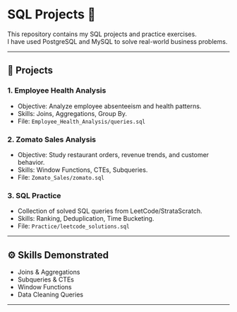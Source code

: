 # SQL Projects 🚀

This repository contains my SQL projects and practice exercises.  
I have used PostgreSQL and MySQL to solve real-world business problems.  

---

## 📂 Projects

### 1. Employee Health Analysis
- Objective: Analyze employee absenteeism and health patterns.  
- Skills: Joins, Aggregations, Group By.  
- File: `Employee_Health_Analysis/queries.sql`

### 2. Zomato Sales Analysis
- Objective: Study restaurant orders, revenue trends, and customer behavior.  
- Skills: Window Functions, CTEs, Subqueries.  
- File: `Zomato_Sales/zomato.sql`

### 3. SQL Practice
- Collection of solved SQL queries from LeetCode/StrataScratch.  
- Skills: Ranking, Deduplication, Time Bucketing.  
- File: `Practice/leetcode_solutions.sql`

---

## ⚙️ Skills Demonstrated
- Joins & Aggregations  
- Subqueries & CTEs  
- Window Functions  
- Data Cleaning Queries  

---
